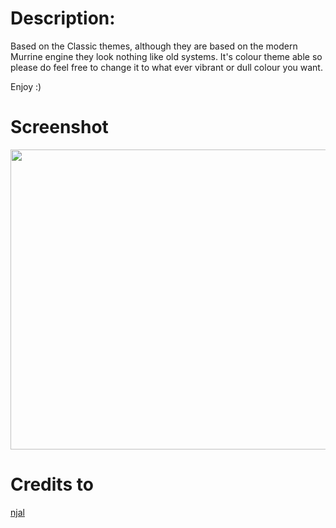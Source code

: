 # Description:
Based on the Classic themes, although they are based on the modern Murrine engine they look nothing like old systems. It's colour theme able so please do feel free to change it to what ever vibrant or dull colour you want.

Enjoy :)

# Screenshot
<img src="http://gnome-look.org/CONTENT/content-pre1/121662-1.png" height="480" width="640">

# Credits to
[njal](http://gnome-look.org/usermanager/search.php?username=njal)
